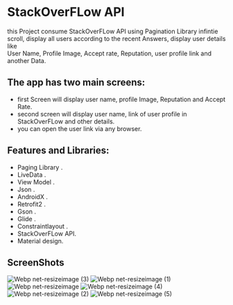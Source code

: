 # StackOverFLow API

this Project consume StackOverFLow API using Pagination Library infintie scroll, display all users according to the recent Answers, display user details like <br/>
User Name, Profile Image, Accept rate, Reputation, user profile link and another Data.
## The app has two main screens:

   - first Screen will display user name, profile Image, Reputation and Accept Rate.<br/>
   - second screen will display user name, link of user profile in StackOverFLow and other details.<br/>
   - you can open the user link via any browser.<br/>


## Features and Libraries:

   - Paging Library .<br/>
   - LiveData .<br/>
   - View Model .<br/>
   - Json .<br/>
   - AndroidX .<br/>
   - Retrofit2 .<br/>
   - Gson .<br/>
   - Glide .<br/>
   - Constraintlayout .<br/>
   - StackOverFLow API.<br/>
   - Material design.<br/>
   
## ScreenShots<br/>
![Webp net-resizeimage (3)](https://user-images.githubusercontent.com/11637355/82570783-56a61480-9b82-11ea-90ae-6beb65ceaad3.png)
![Webp net-resizeimage (1)](https://user-images.githubusercontent.com/11637355/82570792-59a10500-9b82-11ea-84a2-da764aba87cb.png)
![Webp net-resizeimage](https://user-images.githubusercontent.com/11637355/82570799-5ad23200-9b82-11ea-817d-3577b73d89bb.png)
![Webp net-resizeimage (4)](https://user-images.githubusercontent.com/11637355/82570781-54dc5100-9b82-11ea-88f4-c229e8803423.png)
![Webp net-resizeimage (2)](https://user-images.githubusercontent.com/11637355/82570786-57d74180-9b82-11ea-82c6-a9b29fa0737c.png)
![Webp net-resizeimage (5)](https://user-images.githubusercontent.com/11637355/82570775-5279f700-9b82-11ea-9e7e-e949b18eaeb0.png)


